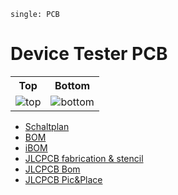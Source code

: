 ```{index}
single: PCB
```

# Device Tester PCB

<table>
  <tr><th>Top</th><th>Bottom</th></tr>
  <tr>
    <td><img src="../_static/device_test/device_test-3D_top.png" alt="top" /></td>
    <td><img src="../_static/device_test/device_test-3D_bottom.png" alt="bottom" /></td>
  </tr>
</table>

- [Schaltplan](../_static/device_test/device_test-schematic.pdf)
- [BOM](../_static/device_test/device_test-bom.html)
- [iBOM](../_static/device_test/device_test-ibom.html)
- [JLCPCB fabrication & stencil](../_static/device_test/JLCPCB/device_test-_JLCPCB_compress.zip)
- [JLCPCB Bom](../_static/device_test/JLCPCB/device_test_bom_jlc.csv)
- [JLCPCB Pic&Place](../_static/device_test/JLCPCB/device_test_cpl_jlc.csv)
